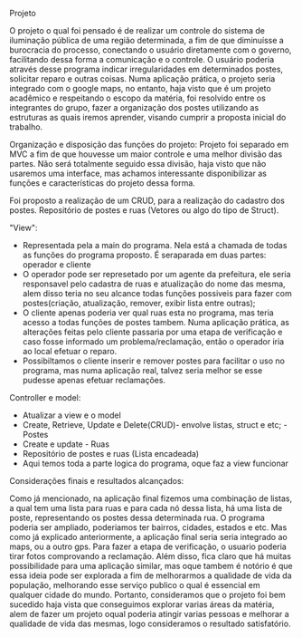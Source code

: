 Projeto

O projeto o qual foi pensado é de realizar um controle do sistema de iluminação pública de uma região determinada, a fim de que diminuísse a burocracia do processo, conectando o usuário diretamente com o governo, facilitando dessa forma a comunicação e o controle. O usuário poderia através desse programa indicar irregularidades em determinados postes, solicitar reparo e outras coisas. Numa aplicação prática, o projeto
seria integrado com o google maps, no entanto, haja visto que é um projeto acadêmico e respeitando o escopo da matéria, foi resolvido entre os integrantes do grupo, fazer a organização dos postes utilizando as estruturas as quais iremos aprender, visando cumprir a proposta inicial do trabalho.

Organização e disposição das funções do projeto:
Projeto foi separado em MVC a fim de que houvesse um maior controle e uma melhor divisão das partes. Não será totalmente seguido essa divisão, haja visto que não usaremos uma interface, mas achamos interessante disponibilizar as funções e características do projeto dessa forma.

Foi proposto a realização de um CRUD, para a realização do cadastro dos postes. Repositório de postes e ruas (Vetores ou algo do tipo de Struct).

"View":
- Representada pela a main do programa. Nela está a chamada de todas as funções do programa proposto. É seraparada em duas partes: operador e cliente
- O operador pode ser represetado por um agente da prefeitura, ele seria responsavel pelo cadastra de ruas e atualização do nome das mesma, alem disso teria no seu alcance todas funções possiveis para fazer com postes(criação, atualização, remover, exibir lista entre outras);
- O cliente apenas poderia ver qual ruas esta no programa, mas teria acesso a todas funções de postes tambem. Numa aplicação prática, as alterações feitas pelo cliente passaria por uma etapa de verificação e caso fosse informado um problema/reclamação, então o operador iria ao local efetuar o reparo. 
- Possibiltamos o cliente inserir e remover postes para facilitar o uso no programa, mas numa aplicação real, talvez seria melhor se esse pudesse apenas efetuar reclamações.

Controller e model:
- Atualizar a view e o model 
- Create, Retrieve, Update e Delete(CRUD)- envolve listas, struct e etc;  - Postes
- Create e update - Ruas
- Repositório de postes e ruas (Lista encadeada)
- Aqui temos toda a parte logica do programa, oque faz a view funcionar

Considerações finais e resultados alcançados:

Como já mencionado, na aplicação final fizemos uma combinação de listas, a qual tem uma lista para ruas e para cada nó dessa lista, há uma lista de poste, representando os postes dessa determinada rua. O programa poderia ser ampliado, poderiamos ter bairros, cidades, estados e etc. Mas como já explicado anteriormente, a aplicação final seria seria integrado ao maps, ou a outro gps. Para fazer a etapa de verificação, o usuario poderia tirar fotos comprovando a reclamação. Além disso, fica claro que há muitas possibilidade para uma aplicação similar, mas oque tambem é notório é que essa ideia pode ser explorada a fim de melhorarmos a qualidade de vida da população, melhorando esse serviço publico o qual é essencial em qualquer cidade do mundo.
Portanto, consideramos que o projeto foi bem sucedido haja vista que conseguimos explorar varias áreas da matéria, alem de fazer um projeto oqual poderia atingir varias pessoas e melhorar a qualidade de vida das mesmas, logo consideramos o resultado satisfatório.
